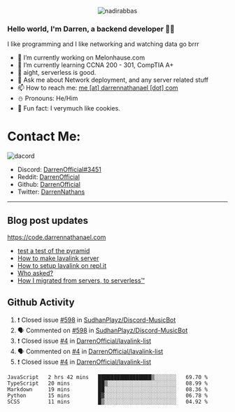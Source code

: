 <p align="center"> <img src="https://komarev.com/ghpvc/?username=DarrenOfficial&label=Profile%20views&color=0e75b6&style=flat" alt="nadirabbas" /> </p>

### Hello world, I'm Darren, a backend developer 👨‍💻
I like programming and I like networking and watching data go brrr



- 🔭 I’m currently working on Melonhause.com 
- 🌴 I’m currently learning CCNA 200 - 301, CompTIA A+ 
- 🚀 aight, serverless is good.
- 💬 Ask me about Network deployment, and any server related stuff 
- 📫 How to reach me: [me [at] darrennathanael [dot] com](mailto:me@darrennathanael.com) 
- ⛄️ Pronouns: He/Him 
- 🍪 Fun fact: I verymuch like cookies. 


# Contact Me:

![dacord](https://discord.c99.nl/widget/theme-4/508296903960821771.png)

- Discord: [DarrenOfficial#3451](https://discord.com/users/508296903960821771)
- Reddit: [DarrenOfficial](https://reddit.com/u/DarrenOfficiallol)
- Github: [DarrenOfficial](https://github.com/DarrenOfficial)
- Twitter: [DarrenNathans](https://twitter.com/DarrenNathans)


---
## Blog post updates
https://code.darrennathanael.com
<!-- BLOG-POST-LIST:START -->
- [test a test of the pyramid](https://code.darrennathanael.com/test-a-test-of-the-pyramid)
- [How to make lavalink server](https://code.darrennathanael.com/how-to-lavalink)
- [How to setup lavalink on repl.it](https://code.darrennathanael.com/how-to-setup-lavalink-on-replit)
- [Who asked?](https://code.darrennathanael.com/who-asked)
- [How I migrated from servers, to serverless™](https://code.darrennathanael.com/how-i-migrated-from-servers-to-serverlesstm)
<!-- BLOG-POST-LIST:END -->


## Github Activity
<!--START_SECTION:activity-->
1. ❗️ Closed issue [#598](https://github.com/SudhanPlayz/Discord-MusicBot/issues/598) in [SudhanPlayz/Discord-MusicBot](https://github.com/SudhanPlayz/Discord-MusicBot)
2. 🗣 Commented on [#598](https://github.com/SudhanPlayz/Discord-MusicBot/issues/598) in [SudhanPlayz/Discord-MusicBot](https://github.com/SudhanPlayz/Discord-MusicBot)
3. ❗️ Closed issue [#4](https://github.com/DarrenOfficial/lavalink-list/issues/4) in [DarrenOfficial/lavalink-list](https://github.com/DarrenOfficial/lavalink-list)
4. 🗣 Commented on [#4](https://github.com/DarrenOfficial/lavalink-list/issues/4) in [DarrenOfficial/lavalink-list](https://github.com/DarrenOfficial/lavalink-list)
5. ❗️ Closed issue [#4](https://github.com/DarrenOfficial/lavalink-list/issues/4) in [DarrenOfficial/lavalink-list](https://github.com/DarrenOfficial/lavalink-list)
<!--END_SECTION:activity-->


<!--START_SECTION:waka-->
```text
JavaScript   2 hrs 42 mins   █████████████████▒░░░░░░░   69.70 % 
TypeScript   20 mins         ██▒░░░░░░░░░░░░░░░░░░░░░░   08.99 % 
Markdown     19 mins         ██░░░░░░░░░░░░░░░░░░░░░░░   08.36 % 
Python       15 mins         █▓░░░░░░░░░░░░░░░░░░░░░░░   06.78 % 
SCSS         11 mins         █▒░░░░░░░░░░░░░░░░░░░░░░░   04.92 % 
```
<!--END_SECTION:waka-->
